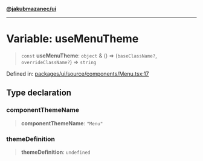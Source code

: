 [**@jakubmazanec/ui**](../README.md)

---

# Variable: useMenuTheme

> `const` **useMenuTheme**: `object` & () => (`baseClassName?`, `overrideClassName?`) => `string`

Defined in:
[packages/ui/source/components/Menu.tsx:17](https://github.com/jakubmazanec/tools/blob/dccfe8e5cee218e88ff4db59e4bf460975897c58/packages/ui/source/components/Menu.tsx#L17)

## Type declaration

### componentThemeName

> **componentThemeName**: `"Menu"`

### themeDefinition

> **themeDefinition**: `undefined`
